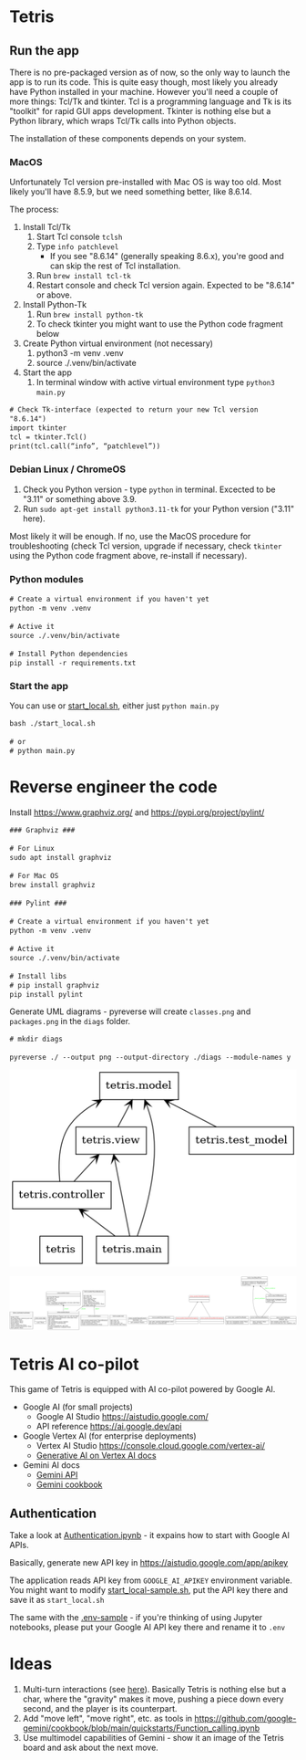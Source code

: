 # Tetris

## Run the app

There is no pre-packaged version as of now, so the only way to launch the app is to run its code. This is quite easy though, most likely you already have Python installed in your machine. However you'll need a couple of more things: Tcl/Tk and tkinter. Tcl is a programming language and Tk is its "toolkit" for rapid GUI apps development. Tkinter is nothing else but a Python library, which wraps Tcl/Tk calls into Python objects.

The installation of these components depends on your system. 

### MacOS

Unfortunately Tcl version pre-installed with Mac OS is way too old. Most likely you'll have 8.5.9, but we need something better, like 8.6.14.

The process:

1. Install Tcl/Tk
    1. Start Tcl console `tclsh`
    2. Type `info patchlevel`
        * If you see "8.6.14" (generally speaking 8.6.x), you're good and can skip the rest of Tcl installation.
    3. Run `brew install tcl-tk`
    4. Restart console and check Tcl version again. Expected to be "8.6.14" or above.
2. Install Python-Tk
    1. Run `brew install python-tk`
    2. To check tkinter you might want to use the Python code fragment below
3. Create Python virtual environment (not necessary)
    1. python3 -m venv .venv
    2. source ./.venv/bin/activate
4. Start the app
    1. In terminal window with active virtual environment type `python3 main.py`

```
# Check Tk-interface (expected to return your new Tcl version "8.6.14")
import tkinter
tcl = tkinter.Tcl()
print(tcl.call(“info”, “patchlevel”))
```

### Debian Linux / ChromeOS

1. Check you Python version - type `python` in terminal. Excected to be "3.11" or something above 3.9.
2. Run `sudo apt-get install python3.11-tk` for your Python version ("3.11" here).

Most likely it will be enough. If no, use the MacOS procedure for troubleshooting (check Tcl version, upgrade if necessary, check `tkinter` using the Python code fragment above, re-install if necessary).

### Python modules

```
# Create a virtual environment if you haven't yet
python -m venv .venv

# Active it
source ./.venv/bin/activate

# Install Python dependencies
pip install -r requirements.txt
```

### Start the app

You can use or [start_local.sh](./start_local.sh), either just `python main.py`

```
bash ./start_local.sh

# or
# python main.py
```

# Reverse engineer the code

Install https://www.graphviz.org/ and https://pypi.org/project/pylint/

```
### Graphviz ###

# For Linux
sudo apt install graphviz

# For Mac OS
brew install graphviz

### Pylint ###

# Create a virtual environment if you haven't yet
python -m venv .venv

# Active it
source ./.venv/bin/activate

# Install libs
# pip install graphviz
pip install pylint
```

Generate UML diagrams - pyreverse will create `classes.png` and `packages.png` in the `diags` folder.

```
# mkdir diags

pyreverse ./ --output png --output-directory ./diags --module-names y
```

![Tetris packages](./diags/packages.png)

![Tetris classes](./diags/classes.png)

# Tetris AI co-pilot

This game of Tetris is equipped with AI co-pilot powered by Google AI.

* Google AI (for small projects)
    * Google AI Studio https://aistudio.google.com/
    * API reference https://ai.google.dev/api
* Google Vertex AI (for enterprise deployments)
    * Vertex AI Studio https://console.cloud.google.com/vertex-ai/
    * [Generative AI on Vertex AI docs](https://cloud.google.com/vertex-ai/generative-ai/docs/start/quickstarts/quickstart-multimodal?hl=en)
* Gemini AI docs
    * [Gemini API](https://ai.google.dev/gemini-api/docs)
    * [Gemini cookbook](https://github.com/google-gemini/cookbook)

## Authentication

Take a look at [Authentication.ipynb](https://github.com/google-gemini/cookbook/blob/main/quickstarts/Authentication.ipynb) - it expains how to start with Google AI APIs.

Basically, generate new API key in https://aistudio.google.com/app/apikey

The application reads API key from `GOOGLE_AI_APIKEY` environment variable. You might want to modify [start_local-sample.sh](./start_local-sample.sh), put the API key there and save it as `start_local.sh`

The same with the [.env-sample](./.env-sample) - if you're thinking of using Jupyter notebooks, please put your Google AI API key there and rename it to `.env`

# Ideas

1. Multi-turn interactions (see [here](https://github.com/google-gemini/cookbook/blob/main/quickstarts/Prompting.ipynb)). Basically Tetris is nothing else but a char, where the "gravity" makes it move, pushing a piece down every second, and the player is its counterpart.
2. Add "move left", "move right", etc. as tools in https://github.com/google-gemini/cookbook/blob/main/quickstarts/Function_calling.ipynb
3. Use multimodel capabilities of Gemini - show it an image of the Tetris board and ask about the next move.